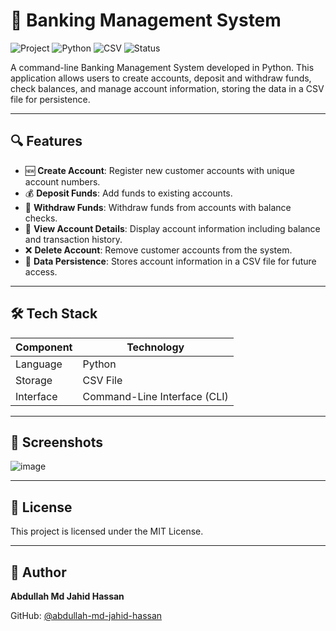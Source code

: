 # 🏦 Banking Management System

![Project](https://img.shields.io/badge/Project-Banking%20Management%20System-blue)
![Python](https://img.shields.io/badge/Language-Python-yellow)
![CSV](https://img.shields.io/badge/Storage-CSV-orange)
![Status](https://img.shields.io/badge/Status-Completed-green)

A command-line Banking Management System developed in Python. This application allows users to create accounts, deposit and withdraw funds, check balances, and manage account information, storing the data in a CSV file for persistence.

---

## 🔍 Features

- 🆕 **Create Account**: Register new customer accounts with unique account numbers.
- 💰 **Deposit Funds**: Add funds to existing accounts.
- 💸 **Withdraw Funds**: Withdraw funds from accounts with balance checks.
- 📄 **View Account Details**: Display account information including balance and transaction history.
- ❌ **Delete Account**: Remove customer accounts from the system.
- 💾 **Data Persistence**: Stores account information in a CSV file for future access.

---

## 🛠️ Tech Stack

| Component | Technology |
|-----------|------------|
| Language  | Python     |
| Storage   | CSV File   |
| Interface | Command-Line Interface (CLI) |

---

## 📸 Screenshots

![image](https://github.com/user-attachments/assets/f8138ec1-80bd-4b7e-a13b-e173bf1db147)


---

## 📄 License

This project is licensed under the MIT License.

---

## 👤 Author

**Abdullah Md Jahid Hassan**

GitHub: [@abdullah-md-jahid-hassan](https://github.com/abdullah-md-jahid-hassan)


